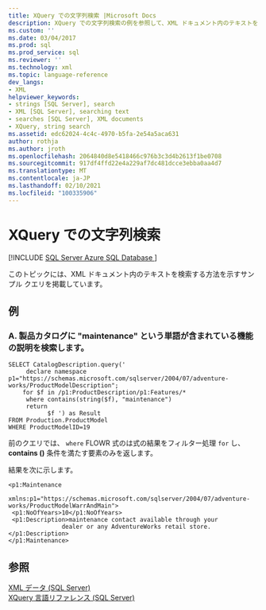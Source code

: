 ```yaml
---
title: XQuery での文字列検索 |Microsoft Docs
description: XQuery での文字列検索の例を参照して、XML ドキュメント内のテキストを検索する方法について説明します。
ms.custom: ''
ms.date: 03/04/2017
ms.prod: sql
ms.prod_service: sql
ms.reviewer: ''
ms.technology: xml
ms.topic: language-reference
dev_langs:
- XML
helpviewer_keywords:
- strings [SQL Server], search
- XML [SQL Server], searching text
- searches [SQL Server], XML documents
- XQuery, string search
ms.assetid: edc62024-4c4c-4970-b5fa-2e54a5aca631
author: rothja
ms.author: jroth
ms.openlocfilehash: 2064840d8e5418466c976b3c3d4b2613f1be0708
ms.sourcegitcommit: 917df4ffd22e4a229af7dc481dcce3ebba0aa4d7
ms.translationtype: MT
ms.contentlocale: ja-JP
ms.lasthandoff: 02/10/2021
ms.locfileid: "100335906"
---
```

# <a name="string-search-in-xquery"></a>XQuery での文字列検索
[!INCLUDE [SQL Server Azure SQL Database ](../includes/applies-to-version/sqlserver.md)]

  このトピックには、XML ドキュメント内のテキストを検索する方法を示すサンプル クエリを掲載しています。  
  
## <a name="examples"></a>例  
  
### <a name="a-find-feature-descriptions-that-contain-the-word-maintenance-in-the-product-catalog"></a>A. 製品カタログに "maintenance" という単語が含まれている機能の説明を検索します。  
  
```  
SELECT CatalogDescription.query('  
     declare namespace p1="https://schemas.microsoft.com/sqlserver/2004/07/adventure-works/ProductModelDescription";  
    for $f in /p1:ProductDescription/p1:Features/*  
     where contains(string($f), "maintenance")  
     return  
           $f ') as Result  
FROM Production.ProductModel  
WHERE ProductModelID=19  
```  
  
 前のクエリでは、 `where` FLOWR 式のは式の結果をフィルター処理 `for` し、 **contains ()** 条件を満たす要素のみを返します。  
  
 結果を次に示します。  
  
```  
<p1:Maintenance     
      xmlns:p1="https://schemas.microsoft.com/sqlserver/2004/07/adventure-works/ProductModelWarrAndMain">  
 <p1:NoOfYears>10</p1:NoOfYears>  
 <p1:Description>maintenance contact available through your   
               dealer or any AdventureWorks retail store.</p1:Description>  
</p1:Maintenance>  
```  
  
## <a name="see-also"></a>参照  
 [XML データ &#40;SQL Server&#41;](../relational-databases/xml/xml-data-sql-server.md)   
 [XQuery 言語リファレンス &#40;SQL Server&#41;](../xquery/xquery-language-reference-sql-server.md)  
  
  
